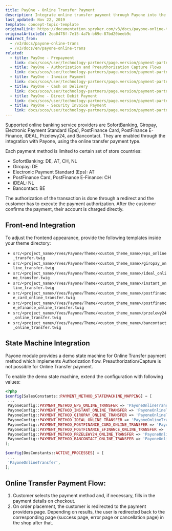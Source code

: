 ```yaml
---
title: PayOne - Online Transfer Payment
description: Integrate online transfer payment through Payone into the Spryker-based shop.
last_updated: Nov 22, 2019
template: concept-topic-template
originalLink: https://documentation.spryker.com/v3/docs/payone-online-trans
originalArticleId: 2ea0478f-7e15-4a7b-b69e-87bd20beeb9c
redirect_from:
  - /v3/docs/payone-online-trans
  - /v3/docs/en/payone-online-trans
related:
  - title: PayOne - Prepayment
    link: docs/scos/user/technology-partners/page.version/payment-partners/bs-payone/legacy-demoshop-integration/payone-payment-methods/payone-prepayment.html
  - title: PayOne - Authorization and Preauthorization Capture Flows
    link: docs/scos/user/technology-partners/page.version/payment-partners/bs-payone/legacy-demoshop-integration/payone-authorization-and-preauthorization-capture-flows.html
  - title: PayOne - Invoice Payment
    link: docs/scos/user/technology-partners/page.version/payment-partners/bs-payone/legacy-demoshop-integration/payone-payment-methods/payone-invoice-payment.html
  - title: PayOne - Cash on Delivery
    link: docs/scos/user/technology-partners/page.version/payment-partners/bs-payone/scos-integration/payone-cash-on-delivery.html
  - title: PayOne - Direct Debit Payment
    link: docs/scos/user/technology-partners/page.version/payment-partners/bs-payone/legacy-demoshop-integration/payone-payment-methods/payone-direct-debit-payment.html
  - title: PayOne - Security Invoice Payment
    link: docs/scos/user/technology-partners/page.version/payment-partners/bs-payone/legacy-demoshop-integration/payone-payment-methods/payone-security-invoice-payment.html
---
```


Supported online banking service providers are SofortBanking, Giropay, Electronic Payment Standard (Eps), PostFinance Card, PostFinance E-Finance, iDEAL, Przelewy24, and Bancontact. They are enabled  through the integration with Payone, using the online transfer payment type.

Each payment method is limited to certain set of store countries:

* SofortBanking: DE, AT, CH, NL
* Giropay: DE
* Electronic Payment Standard (Eps): AT
* PostFinance Card, PostFinance E-Finance: CH
* iDEAL: NL
* Bancontact: BE

The authorization of the transaction is done through a redirect and the customer has to execute the payment authorization. After the customer confirms the payment, their account is charged directly.

## Front-end Integration
To adjust the frontend appearance, provide the following templates inside your theme directory:

* `src/<project_name>/Yves/Payone/Theme/<custom_theme_name>/eps_online_transfer.twig`
* `src/<project_name>/Yves/Payone/Theme/<custom_theme_name>/giropay_online_transfer.twig`
* `src/<project_name>/Yves/Payone/Theme/<custom_theme_name>/ideal_online_transfer.twig`
* `src/<project_name>/Yves/Payone/Theme/<custom_theme_name>/instant_online_transfer.twig`
* `src/<project_name>/Yves/Payone/Theme/<custom_theme_name>/postfinance_card_online_transfer.twig`
* `src/<project_name>/Yves/Payone/Theme/<custom_theme_name>/postfinance_efinance_online_transfer.twig`
* `src/<project_name>/Yves/Payone/Theme/<custom_theme_name>/przelewy24_online_transfer.twig`
* `src/<project_name>/Yves/Payone/Theme/<custom_theme_name>/bancontact_online_transfer.twig`

## State Machine Integration
Payone module provides a demo state machine for Online Transfer payment method which implements Authorization flow. Preauthorization/Capture is not possible for Online Transfer payment.

To enable the demo state machine, extend the configuration with following values:
```php
<?php
$config[SalesConstants::PAYMENT_METHOD_STATEMACHINE_MAPPING] = [
 ...
 PayoneConfig::PAYMENT_METHOD_EPS_ONLINE_TRANSFER => 'PayoneOnlineTransfer',
 PayoneConfig::PAYMENT_METHOD_INSTANT_ONLINE_TRANSFER => 'PayoneOnlineTransfer',
 PayoneConfig::PAYMENT_METHOD_GIROPAY_ONLINE_TRANSFER => 'PayoneOnlineTransfer',
 PayoneConfig::PAYMENT_METHOD_IDEAL_ONLINE_TRANSFER => 'PayoneOnlineTransfer',
 PayoneConfig::PAYMENT_METHOD_POSTFINANCE_CARD_ONLINE_TRANSFER => 'PayoneOnlineTransfer',
 PayoneConfig::PAYMENT_METHOD_POSTFINANCE_EFINANCE_ONLINE_TRANSFER => 'PayoneOnlineTransfer',
 PayoneConfig::PAYMENT_METHOD_PRZELEWY24_ONLINE_TRANSFER => 'PayoneOnlineTransfer',
 PayoneConfig::PAYMENT_METHOD_BANCONTACT_ONLINE_TRANSFER => 'PayoneOnlineTransfer',
];

$config[OmsConstants::ACTIVE_PROCESSES] = [
 ...
 'PayoneOnlineTransfer',
];
```

## Online Transfer Payment Flow:
1. Customer selects the payment method and, if necessary, fills in the payment details on checkout.
2. On order placement, the customer is redirected to the payment providers page. Depending on results, the user is redirected back  to the corresponding page (success page, error page or cancellation page) in the shop after that.
